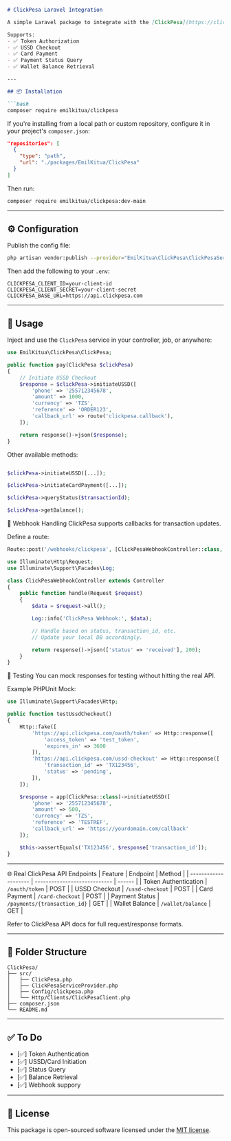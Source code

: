 ````markdown
# ClickPesa Laravel Integration

A simple Laravel package to integrate with the [ClickPesa](https://clickpesa.com) payment platform.

Supports:
- ✅ Token Authorization
- ✅ USSD Checkout
- ✅ Card Payment
- ✅ Payment Status Query
- ✅ Wallet Balance Retrieval

---

## 📦 Installation

```bash
composer require emilkitua/clickpesa
````

If you're installing from a local path or custom repository, configure it in your project's `composer.json`:

```json
"repositories": [
  {
    "type": "path",
    "url": "./packages/EmilKitua/ClickPesa"
  }
]
```

Then run:

```bash
composer require emilkitua/clickpesa:dev-main
```

---

## ⚙️ Configuration

Publish the config file:

```bash
php artisan vendor:publish --provider="EmilKitua\ClickPesa\ClickPesaServiceProvider"
```

Then add the following to your `.env`:

```env
CLICKPESA_CLIENT_ID=your-client-id
CLICKPESA_CLIENT_SECRET=your-client-secret
CLICKPESA_BASE_URL=https://api.clickpesa.com
```

---

## 🧠 Usage

Inject and use the `ClickPesa` service in your controller, job, or anywhere:

```php
use EmilKitua\ClickPesa\ClickPesa;

public function pay(ClickPesa $clickPesa)
{
    // Initiate USSD Checkout
    $response = $clickPesa->initiateUSSD([
        'phone' => '255712345678',
        'amount' => 1000,
        'currency' => 'TZS',
        'reference' => 'ORDER123',
        'callback_url' => route('clickpesa.callback'),
    ]);

    return response()->json($response);
}
```

Other available methods:

```php

$clickPesa->initiateUSSD([...]);

$clickPesa->initiateCardPayment([...]);

$clickPesa->queryStatus($transactionId);

$clickPesa->getBalance();
```

🔔 Webhook Handling
ClickPesa supports callbacks for transaction updates.

Define a route:

```php
Route::post('/webhooks/clickpesa', [ClickPesaWebhookController::class, 'handle']);
```

```php
use Illuminate\Http\Request;
use Illuminate\Support\Facades\Log;

class ClickPesaWebhookController extends Controller
{
    public function handle(Request $request)
    {
        $data = $request->all();

        Log::info('ClickPesa Webhook:', $data);

        // Handle based on status, transaction_id, etc.
        // Update your local DB accordingly.

        return response()->json(['status' => 'received'], 200);
    }
}
```

🧪 Testing
You can mock responses for testing without hitting the real API.

Example PHPUnit Mock:
```php
use Illuminate\Support\Facades\Http;

public function testUssdCheckout()
{
    Http::fake([
        'https://api.clickpesa.com/oauth/token' => Http::response([
            'access_token' => 'test_token',
            'expires_in' => 3600
        ]),
        'https://api.clickpesa.com/ussd-checkout' => Http::response([
            'transaction_id' => 'TX123456',
            'status' => 'pending',
        ]),
    ]);

    $response = app(ClickPesa::class)->initiateUSSD([
        'phone' => '255712345678',
        'amount' => 500,
        'currency' => 'TZS',
        'reference' => 'TESTREF',
        'callback_url' => 'https://yourdomain.com/callback'
    ]);

    $this->assertEquals('TX123456', $response['transaction_id']);
}
```

---
🌐 Real ClickPesa API Endpoints
| Feature              | Endpoint                     | Method |
| -------------------- | ---------------------------- | ------ |
| Token Authentication | `/oauth/token`               | POST   |
| USSD Checkout        | `/ussd-checkout`             | POST   |
| Card Payment         | `/card-checkout`             | POST   |
| Payment Status       | `/payments/{transaction_id}` | GET    |
| Wallet Balance       | `/wallet/balance`            | GET    |

Refer to ClickPesa API docs for full request/response formats.

---

## 📁 Folder Structure

```
ClickPesa/
├── src/
│   ├── ClickPesa.php
│   ├── ClickPesaServiceProvider.php
│   ├── Config/clickpesa.php
│   └── Http/Clients/ClickPesaClient.php
├── composer.json
└── README.md
```

---

## ✅ To Do
* [✅] Token Authentication
* [✅] USSD/Card Initiation
* [✅] Status Query
* [✅] Balance Retrieval
* [✅] Webhook suppory

---

## 📝 License

This package is open-sourced software licensed under the [MIT license](LICENSE).

```

